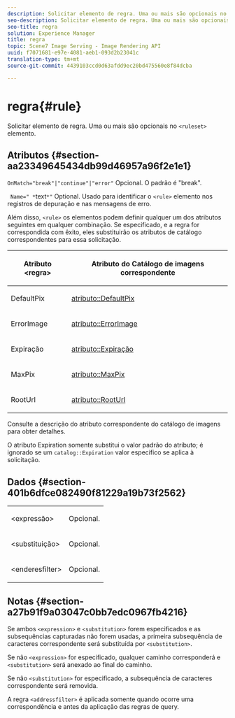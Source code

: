 ```yaml
---
description: Solicitar elemento de regra. Uma ou mais são opcionais no elemento <conjunto de regras>.
seo-description: Solicitar elemento de regra. Uma ou mais são opcionais no elemento <conjunto de regras>.
seo-title: regra
solution: Experience Manager
title: regra
topic: Scene7 Image Serving - Image Rendering API
uuid: f7071681-e97e-4081-aeb1-093d2b23041c
translation-type: tm+mt
source-git-commit: 4439103ccd0d63afdd9ec20bd475560e8f84dcba

---
```



# regra{#rule}

Solicitar elemento de regra. Uma ou mais são opcionais no `<ruleset>` elemento.

## Atributos {#section-aa23349645434db99d46957a96f2e1e1}

`OnMatch="break"|"continue"|"error"` Opcional. O padrão é &quot;break&quot;.

` Name=" *`text`*"` Optional. Usado para identificar o `<rule>` elemento nos registros de depuração e nas mensagens de erro.

Além disso, `<rule>` os elementos podem definir qualquer um dos atributos seguintes em qualquer combinação. Se especificado, e a regra for correspondida com êxito, eles substituirão os atributos de catálogo correspondentes para essa solicitação.

<table id="table_AFEFDE61C9ED40019C10D8FE5B16CA23"> 
 <thead> 
  <tr> 
   <th colname="col1" class="entry"> <p>Atributo &lt;regra&gt; </p> </th> 
   <th colname="col2" class="entry"> <p>Atributo do Catálogo de imagens correspondente </p> </th> 
  </tr> 
 </thead>
 <tbody> 
  <tr> 
   <td colname="col1"> <p> <span class="codeph"> DefaultPix </span> </p> </td> 
   <td colname="col2"> <p> <a href="../../../../../ir-api/material-cat/image-rendering-api-ref/c-ir-material-catalog/c-ir-attributes-reference/r-ir-defaultpix.md#reference-102c98f9b5d24d2aaaeb756653fb0e6f" type="reference" format="dita" scope="local"> atributo::DefaultPix </a> </p> </td> 
  </tr> 
  <tr> 
   <td colname="col1"> <p> <span class="codeph"> ErrorImage </span> </p> </td> 
   <td colname="col2"> <p> <a href="../../../../../ir-api/material-cat/image-rendering-api-ref/c-ir-material-catalog/c-ir-attributes-reference/r-ir-errorimage.md#reference-b58bdaba96074c52802ca8dc54bfe2f0" type="reference" format="dita" scope="local"> atributo::ErrorImage </a> </p> </td> 
  </tr> 
  <tr> 
   <td colname="col1"> <p> <span class="codeph"> Expiração </span> </p> </td> 
   <td colname="col2"> <p> <a href="../../../../../ir-api/material-cat/image-rendering-api-ref/c-ir-material-catalog/c-ir-attributes-reference/r-ir-expiration.md#reference-0f68ad8199c64bd4bc8d27dd78b7d996" type="reference" format="dita" scope="local"> atributo::Expiração </a> </p> </td> 
  </tr> 
  <tr> 
   <td colname="col1"> <p> <span class="codeph"> MaxPix </span> </p> </td> 
   <td colname="col2"> <p> <a href="../../../../../ir-api/material-cat/image-rendering-api-ref/c-ir-material-catalog/c-ir-attributes-reference/r-ir-maxpix.md#reference-569f186bbc2840a6bd3cffa8ff3e7657" type="reference" format="dita" scope="local"> atributo::MaxPix </a> </p> </td> 
  </tr> 
  <tr> 
   <td colname="col1"> <p> <span class="codeph"> RootUrl </span> </p> </td> 
   <td colname="col2"> <p> <a href="../../../../../ir-api/material-cat/image-rendering-api-ref/c-ir-material-catalog/c-ir-attributes-reference/r-ir-rooturl.md#reference-b8d706a573814802bd6794223cc78402" type="reference" format="dita" scope="local"> atributo::RootUrl </a> </p> </td> 
  </tr> 
 </tbody> 
</table>

Consulte a descrição do atributo correspondente do catálogo de imagens para obter detalhes.

O atributo Expiration somente substitui o valor padrão do atributo; é ignorado se um `catalog::Expiration` valor específico se aplica à solicitação.

## Dados {#section-401b6dfce082490f81229a19b73f2562}

<table id="simpletable_A7E17B52AF754687ACCFFBE747939331"> 
 <tr class="strow"> 
  <td class="stentry"> <p> <span class="codeph"> &lt;expressão&gt; </span> </p> </td> 
  <td class="stentry"> <p>Opcional. </p> </td> 
 </tr> 
 <tr class="strow"> 
  <td class="stentry"> <p> <span class="codeph"> &lt;substituição&gt; </span> </p> </td> 
  <td class="stentry"> <p>Opcional. </p> </td> 
 </tr> 
 <tr class="strow"> 
  <td class="stentry"> <p> <span class="codeph"> &lt;enderesfilter&gt; </span> </p> </td> 
  <td class="stentry"> <p>Opcional. </p> </td> 
 </tr> 
</table>

## Notas {#section-a27b91f9a03047c0bb7edc0967fb4216}

Se ambos `<expression>` e `<substitution>` forem especificados e as subsequências capturadas não forem usadas, a primeira subsequência de caracteres correspondente será substituída por `<substitution>`.

Se não `<expression>` for especificado, qualquer caminho corresponderá e `<substitution>` será anexado ao final do caminho.

Se não `<substitution>` for especificado, a subsequência de caracteres correspondente será removida.

A regra `<addressfilter>` é aplicada somente quando ocorre uma correspondência e antes da aplicação das regras de query.
